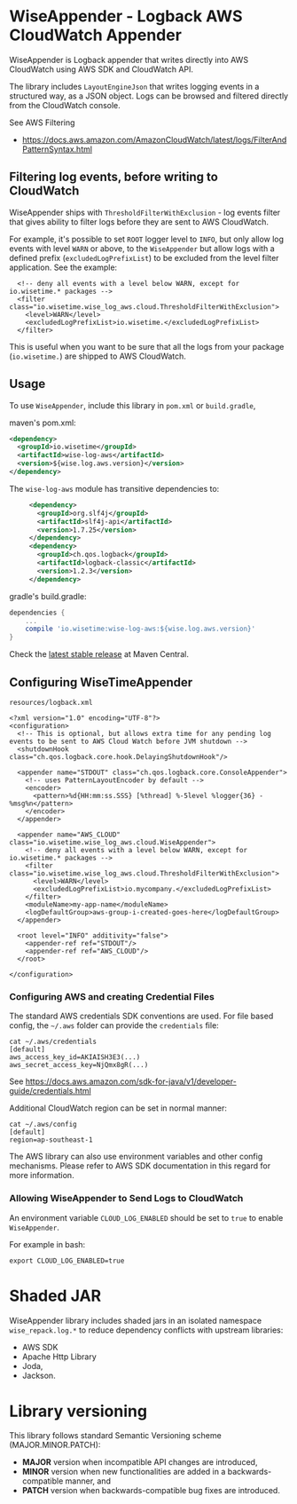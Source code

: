 # WiseAppender - Logback AWS CloudWatch Appender

WiseAppender is Logback appender that writes directly into AWS CloudWatch using AWS SDK and CloudWatch API.

The library includes `LayoutEngineJson` that writes logging events in a structured way, as a JSON object. Logs can be
browsed and filtered directly from the CloudWatch console.

See AWS Filtering
- https://docs.aws.amazon.com/AmazonCloudWatch/latest/logs/FilterAndPatternSyntax.html

## Filtering log events, before writing to CloudWatch
WiseAppender ships with `ThresholdFilterWithExclusion` - log events filter that gives ability to filter logs before
they are sent to AWS CloudWatch.

For example, it's possible to set `ROOT` logger level to `INFO`, but only allow log events with level `WARN` or above, to the `WiseAppender` but allow logs with a defined prefix (`excludedLogPrefixList`) to be excluded from the level filter application. See the example:

```
  <!-- deny all events with a level below WARN, except for io.wisetime.* packages -->
  <filter class="io.wisetime.wise_log_aws.cloud.ThresholdFilterWithExclusion">
    <level>WARN</level>
    <excludedLogPrefixList>io.wisetime.</excludedLogPrefixList>
  </filter>
```
This is useful when you want to be sure that all the logs from your package (`io.wisetime.`) are shipped to AWS
CloudWatch.

## Usage
To use `WiseAppender`, include this library in `pom.xml` or `build.gradle`,

maven's pom.xml:
```xml
<dependency>
  <groupId>io.wisetime</groupId>
  <artifactId>wise-log-aws</artifactId>
  <version>${wise.log.aws.version}</version>
</dependency>
```

The `wise-log-aws` module has transitive dependencies to:
```xml
     <dependency>
       <groupId>org.slf4j</groupId>
       <artifactId>slf4j-api</artifactId>
       <version>1.7.25</version>
     </dependency>
     <dependency>
       <groupId>ch.qos.logback</groupId>
       <artifactId>logback-classic</artifactId>
       <version>1.2.3</version>
     </dependency>
```

gradle's build.gradle:
```groovy
dependencies {
    ...
    compile 'io.wisetime:wise-log-aws:${wise.log.aws.version}'
}

```
Check the [latest stable release](https://search.maven.org/search?q=a:wise-log-aws) at Maven Central.

## Configuring WiseTimeAppender

`resources/logback.xml`
```
<?xml version="1.0" encoding="UTF-8"?>
<configuration>
  <!-- This is optional, but allows extra time for any pending log events to be sent to AWS Cloud Watch before JVM shutdown -->
  <shutdownHook class="ch.qos.logback.core.hook.DelayingShutdownHook"/>

  <appender name="STDOUT" class="ch.qos.logback.core.ConsoleAppender">
    <!-- uses PatternLayoutEncoder by default -->
    <encoder>
      <pattern>%d{HH:mm:ss.SSS} [%thread] %-5level %logger{36} - %msg%n</pattern>
    </encoder>
  </appender>

  <appender name="AWS_CLOUD" class="io.wisetime.wise_log_aws.cloud.WiseAppender">
    <!-- deny all events with a level below WARN, except for io.wisetime.* packages -->
    <filter class="io.wisetime.wise_log_aws.cloud.ThresholdFilterWithExclusion">
      <level>WARN</level>
      <excludedLogPrefixList>io.mycompany.</excludedLogPrefixList>
    </filter>
    <moduleName>my-app-name</moduleName>
    <logDefaultGroup>aws-group-i-created-goes-here</logDefaultGroup>
  </appender>

  <root level="INFO" additivity="false">
    <appender-ref ref="STDOUT"/>
    <appender-ref ref="AWS_CLOUD"/>
  </root>

</configuration>
```

### Configuring AWS and creating Credential Files

The standard AWS credentials SDK conventions are used.  For file based config, the `~/.aws` folder can provide the `credentials` file:

```
cat ~/.aws/credentials
[default]
aws_access_key_id=AKIAISH3E3(...)
aws_secret_access_key=NjQmx8gR(...)
```
See https://docs.aws.amazon.com/sdk-for-java/v1/developer-guide/credentials.html

Additional CloudWatch region can be set in normal manner:
```
cat ~/.aws/config
[default]
region=ap-southeast-1
```

The AWS library can also use environment variables and other config mechanisms.  Please refer to AWS SDK documentation in this regard for more information.

### Allowing WiseAppender to Send Logs to CloudWatch

An environment variable `CLOUD_LOG_ENABLED` should be set to `true` to enable `WiseAppender`.

For example in bash:
```
export CLOUD_LOG_ENABLED=true
```

# Shaded JAR

WiseAppender library includes shaded jars in an isolated namespace `wise_repack.log.*` to reduce dependency conflicts with upstream libraries:
- AWS SDK
- Apache Http Library
- Joda,
- Jackson.

# Library versioning
This library follows standard Semantic Versioning scheme (MAJOR.MINOR.PATCH):
- **MAJOR** version when incompatible API changes are introduced,
- **MINOR** version when new functionalities are added in a backwards-compatible manner, and
- **PATCH** version when backwards-compatible bug fixes are introduced.
